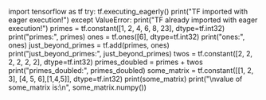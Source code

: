 import tensorflow as tf
try:
 tf.executing_eagerly()
 print("TF imported with eager execution!")
except ValueError:
 print("TF already imported with eager execution!")
primes = tf.constant([1, 2, 4, 6, 8, 23], dtype=tf.int32)
print("primes:", primes)
ones = tf.ones([6], dtype=tf.int32)
print("ones:", ones)
just_beyond_primes = tf.add(primes, ones)
print("just_beyond_primes:", just_beyond_primes)
twos = tf.constant([2, 2, 2, 2, 2, 2], dtype=tf.int32)
primes_doubled = primes + twos
print("primes_doubled:", primes_doubled)
some_matrix = tf.constant([[1, 2, 3], [4, 5, 6],[1,4,5]], dtype=tf.int32)
print(some_matrix)
print("\nvalue of some_matrix is:\n", some_matrix.numpy())
